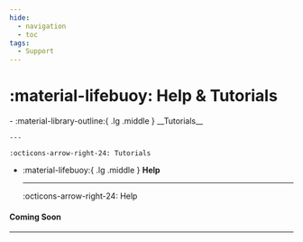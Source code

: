 ```yaml
---
hide:
  - navigation
  - toc
tags:
  - Support
---
```

# :material-lifebuoy: Help & Tutorials

<div class="grid cards" markdown>
-  :material-library-outline:{ .lg .middle } __Tutorials__

    ---

    :octicons-arrow-right-24: Tutorials

-   :material-lifebuoy:{ .lg .middle } __Help__

    ---

    :octicons-arrow-right-24: Help
</div>

#### Coming Soon

---
